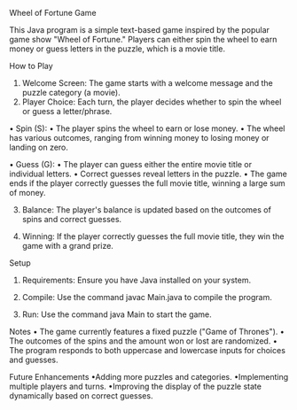 Wheel of Fortune Game

This Java program is a simple text-based game inspired by the popular game show "Wheel of Fortune." Players can either spin the wheel to earn money or guess letters in the puzzle, which is a movie title.

How to Play

1. Welcome Screen: The game starts with a welcome message and the puzzle category (a movie).
2. Player Choice: Each turn, the player decides whether to spin the wheel or guess a letter/phrase.

  • Spin (S):
    • The player spins the wheel to earn or lose money.
    • The wheel has various outcomes, ranging from winning money to losing money or landing on zero.
    
  • Guess (G):
    • The player can guess either the entire movie title or individual letters.
    • Correct guesses reveal letters in the puzzle.
    • The game ends if the player correctly guesses the full movie title, winning a large sum of money.
    
3. Balance: The player's balance is updated based on the outcomes of spins and correct guesses.
  
4. Winning: If the player correctly guesses the full movie title, they win the game with a grand prize.

Setup

1. Requirements: Ensure you have Java installed on your system.

2. Compile: Use the command javac Main.java to compile the program.

3. Run: Use the command java Main to start the game.

Notes
  • The game currently features a fixed puzzle ("Game of Thrones").
  • The outcomes of the spins and the amount won or lost are randomized.
  • The program responds to both uppercase and lowercase inputs for choices and guesses.

Future Enhancements
  •Adding more puzzles and categories.
  •Implementing multiple players and turns.
  •Improving the display of the puzzle state dynamically based on correct guesses.
